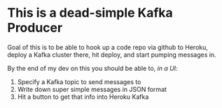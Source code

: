 # This is a dead-simple Kafka Producer

Goal of this is to be able to hook up a code repo via github to Heroku, deploy a Kafka cluster there, hit deploy, and start pumping messages in.

By the end of my dev on this you should be able to, *in a UI*:
1. Specify a Kafka topic to send messages to
2. Write down super simple messages in JSON format
3. Hit a button to get that info into Heroku Kafka